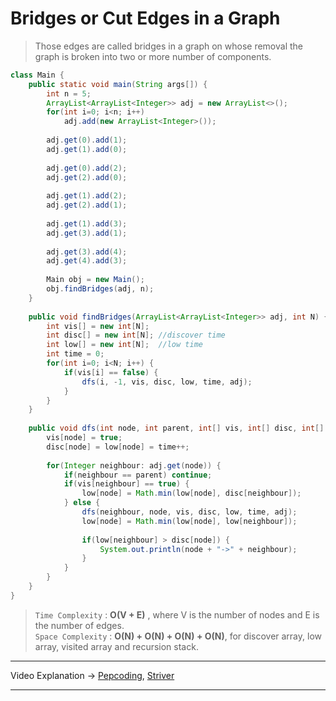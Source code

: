 # Bridges or Cut Edges in a Graph  
> Those edges are called bridges in a graph on whose removal the graph is broken into two or more number of components.

```java
class Main {
    public static void main(String args[]) {
        int n = 5;
        ArrayList<ArrayList<Integer>> adj = new ArrayList<>();
        for(int i=0; i<n; i++) 
            adj.add(new ArrayList<Integer>());
            
        adj.get(0).add(1);
        adj.get(1).add(0);
      
        adj.get(0).add(2);
        adj.get(2).add(0);
          
        adj.get(1).add(2);
        adj.get(2).add(1);
      
        adj.get(1).add(3);
        adj.get(3).add(1);
      
        adj.get(3).add(4);
        adj.get(4).add(3);
        
        Main obj = new Main();
        obj.findBridges(adj, n);
    }
  
    public void findBridges(ArrayList<ArrayList<Integer>> adj, int N) {
        int vis[] = new int[N];
        int disc[] = new int[N]; //discover time
        int low[] = new int[N];  //low time
        int time = 0;
        for(int i=0; i<N; i++) {
            if(vis[i] == false) {
                dfs(i, -1, vis, disc, low, time, adj);
            }
        }
    }
  
    public void dfs(int node, int parent, int[] vis, int[] disc, int[] low, int time, ArrayList<ArrayList<Integer>> adj) {
        vis[node] = true;
        disc[node] = low[node] = time++;
        
        for(Integer neighbour: adj.get(node)) {
            if(neighbour == parent) continue;
            if(vis[neighbour] == true) {
                low[node] = Math.min(low[node], disc[neighbour]);
            } else {
                dfs(neighbour, node, vis, disc, low, time, adj);
                low[node] = Math.min(low[node], low[neighbour]);
              
                if(low[neighbour] > disc[node]) {
                    System.out.println(node + "->" + neighbour);
                }
            }
        }
    }  
}
```
> `Time Complexity` : **O(V + E)** , where V is the number of nodes and E is the number of edges.   
> `Space Complexity` : **O(N) + O(N) + O(N) + O(N)**, for discover array, low array, visited array and recursion stack.    
---
Video Explanation -> [Pepcoding](https://www.youtube.com/watch?v=BsxYwt7A9Wc&list=PL-Jc9J83PIiEuHrjpZ9m94Nag4fwAvtPQ&index=24), 
[Striver](https://www.youtube.com/watch?v=2rjZH0-2lhk&list=PLgUwDviBIf0rGEWe64KWas0Nryn7SCRWw&index=25)
<hr>
